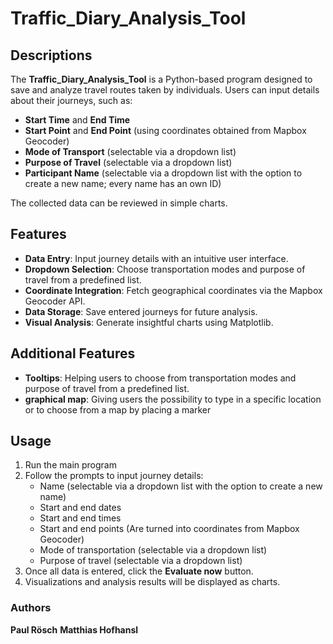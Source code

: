 # Traffic_Diary_Analysis_Tool

## Descriptions
The **Traffic_Diary_Analysis_Tool** is a Python-based program designed to save and analyze travel routes taken by individuals. Users can input details about their journeys, such as:

- **Start Time** and **End Time**
- **Start Point** and **End Point** (using coordinates obtained from Mapbox Geocoder)
- **Mode of Transport** (selectable via a dropdown list)
- **Purpose of Travel** (selectable via a dropdown list)
- **Participant Name** (selectable via a dropdown list with the option to create a new name; every name has an own ID)

The collected data can be reviewed in simple charts.

## Features
- **Data Entry**: Input journey details with an intuitive user interface.
- **Dropdown Selection**: Choose transportation modes and purpose of travel from a predefined list.
- **Coordinate Integration**: Fetch geographical coordinates via the Mapbox Geocoder API.
- **Data Storage**: Save entered journeys for future analysis.
- **Visual Analysis**: Generate insightful charts using Matplotlib.

## Additional Features
- **Tooltips**: Helping users to choose from transportation modes and purpose of travel from a predefined list.
- **graphical map**: Giving users the possibility to type in a specific location or to choose from a map by placing a marker 

## Usage
1. Run the main program
2. Follow the prompts to input journey details:
   - Name (selectable via a dropdown list with the option to create a new name)
   - Start and end dates
   - Start and end times
   - Start and end points (Are turned into coordinates from Mapbox Geocoder)
   - Mode of transportation (selectable via a dropdown list)
   - Purpose of travel (selectable via a dropdown list)
3. Once all data is entered, click the **Evaluate now** button.
4. Visualizations and analysis results will be displayed as charts.

### Authors
**Paul Rösch** **Matthias Hofhansl**